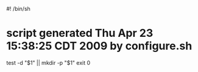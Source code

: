 #! /bin/sh
# script generated Thu Apr 23 15:38:25 CDT 2009 by configure.sh

test -d "$1" || mkdir -p "$1"
exit 0
